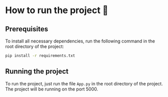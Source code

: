 # How to run the project :runner:

## Prerequisites

To install all necessary dependencies, run the following command in the root directory of the project:

```bash
pip install -r requirements.txt
```

## Running the project

To run the project, just run the file `App.py` in the root directory of the project. The project will be running on the port 5000.
